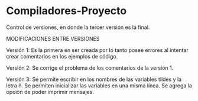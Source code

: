 # Compiladores-Proyecto
Control de versiones, en donde la tercer versión es la final.

MODIFICACIONES ENTRE VERSIONES

Versión 1: Es la primera en ser creada por lo tanto posee errores al intentar crear comentarios en los ejemplos de código.

Versión 2: Se corrige el problema de los comentarios de la versión 1.

Versión 3: Se permite escribir en los nombres de las variables tildes y la letra ñ. 
           Se permiten inicializar las variables en una misma línea. 
           Se agrega la opción de poder imprimir mensajes.
